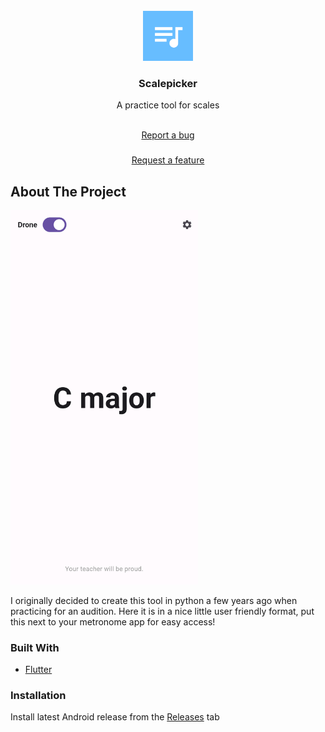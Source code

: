 <br/>
<div align="center">
<a href="https://github.com/lawnclppings/scalepicker">
<img src="https://github.com/lawnclppings/scalepicker/blob/main/assets/icon/icon.png?raw=true" alt="Logo" width="80" height="80">
</a>
<h3 align="center">Scalepicker</h3>
<p align="center">
A practice tool for scales

<br/>
<br/>
  
<a href="https://github.com/lawnclppings/scalepicker/issues/new?labels=bug&template=bug-report---.md">Report a bug</a> <h3 align="center"></h3>
<a href="https://github.com/lawnclppings/scalepicker/issues/new?labels=enhancement&template=feature-request---.md">Request a feature</a>
</p>
</div>

## About The Project

<img src="https://github.com/lawnclppings/scalepicker/blob/main/assets/preview.png" width="300"> 

I originally decided to create this tool in python a few years ago when practicing for an audition. Here it is in a nice little user friendly format, put this next to your metronome app for easy access!
### Built With

- [Flutter](https://flutter.dev/)
### Installation
Install latest Android release from the [Releases](https://github.com/lawnclppings/scalepicker/releases/latest) tab
